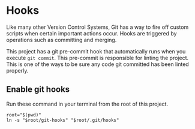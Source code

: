 # Hooks

Like many other Version Control Systems, Git has a way to fire off custom scripts when certain important actions occur. Hooks are triggered by operations such as committing and merging.

This project has a git pre-commit hook that automatically runs when you execute `git commit`. This pre-commit is responsible for linting the project. This is one of the ways to be sure any code git committed has been linted properly.

## Enable git hooks

Run these command in your terminal from the root of this project.

```
root="$(pwd)"
ln -s "$root/git-hooks" "$root/.git/hooks"
```
